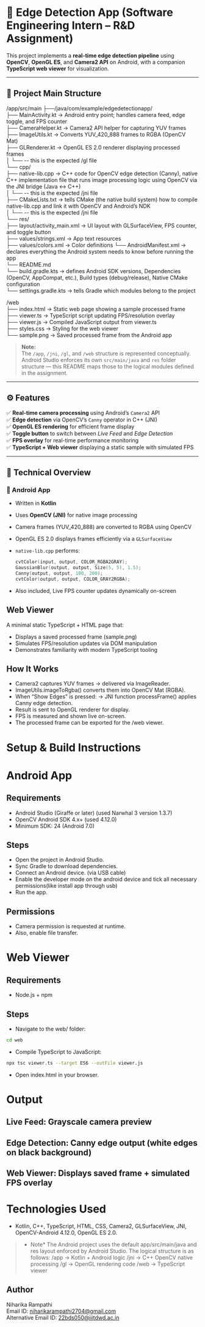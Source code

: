 # 📸 Edge Detection App (Software Engineering Intern – R&D Assignment)

This project implements a **real-time edge detection pipeline** using **OpenCV**, **OpenGL ES**, and **Camera2 API** on Android, with a companion **TypeScript web viewer** for visualization.

---

## 🧱 Project Main Structure

/app/src/main
├──/java/com/example/edgedetectionapp/  
├── MainActivity.kt → Android entry point; handles camera feed, edge toggle, and FPS counter  
├── CameraHelper.kt → Camera2 API helper for capturing YUV frames  
├── ImageUtils.kt → Converts YUV_420_888 frames to RGBA (OpenCV Mat)  
├── GLRenderer.kt → OpenGL ES 2.0 renderer displaying processed frames  
│ └── -- this is the expected /gl file   
└── cpp/  
├── native-lib.cpp → C++ code for OpenCV edge detection (Canny), native C++ implementation file that runs image processing logic using OpenCV via the JNI bridge (Java ↔ C++)  
│ └── -- this is the expected /jni file  
├── CMakeLists.txt → tells CMake (the native build system) how to compile native-lib.cpp and link it with OpenCV and Android’s NDK    
│ └── -- this is the expected /jni file  
└── res/  
├── layout/activity_main.xml → UI layout with GLSurfaceView, FPS counter, and toggle button  
├── values/strings.xml → App text resources  
├── values/colors.xml → Color definitions 
└── AndroidManifest.xml → declares everything the Android system needs to know before running the app  
└── README.md  
└── build.gradle.kts → defines Android SDK versions, Dependencies (OpenCV, AppCompat, etc.), Build types (debug/release), Native CMake configuration  
└── settings.gradle.kts → tells Gradle which modules belong to the project  

/web  
├── index.html → Static web page showing a sample processed frame  
├── viewer.ts → TypeScript script updating FPS/resolution overlay  
├── viewer.js → Compiled JavaScript output from viewer.ts  
├── styles.css → Styling for the web viewer  
└── sample.png → Saved processed frame from the Android app  


>  **Note:**  
> The `/app`, `/jni`, `/gl`, and `/web` structure is represented conceptually.  
> Android Studio enforces its own `src/main/java` and `res` folder structure — this README maps those to the logical modules defined in the assignment.

---

## ⚙️ Features

✅ **Real-time camera processing** using Android’s `Camera2` API  
✅ **Edge detection** via OpenCV’s `Canny` operator in C++ (JNI)  
✅ **OpenGL ES rendering** for efficient frame display  
✅ **Toggle button** to switch between *Live Feed* and *Edge Detection*  
✅ **FPS overlay** for real-time performance monitoring  
✅ **TypeScript + Web viewer** displaying a static sample with simulated FPS  

---

## 🧩 Technical Overview

### 🔹 Android App
- Written in **Kotlin**
- Uses **OpenCV (JNI)** for native image processing
- Camera frames (YUV_420_888) are converted to RGBA using OpenCV
- OpenGL ES 2.0 displays frames efficiently via a `GLSurfaceView`
- `native-lib.cpp` performs:
  ```cpp
  cvtColor(input, output, COLOR_RGBA2GRAY);
  GaussianBlur(output, output, Size(5, 5), 1.5);
  Canny(output, output, 100, 200);
  cvtColor(output, output, COLOR_GRAY2RGBA);
  ```

- Also included, Live FPS counter updates dynamically on-screen

## Web Viewer

A minimal static TypeScript + HTML page that:
- Displays a saved processed frame (sample.png)
- Simulates FPS/resolution updates via DOM manipulation
- Demonstrates familiarity with modern TypeScript tooling

## How It Works

- Camera2 captures YUV frames → delivered via ImageReader.
- ImageUtils.imageToRgba() converts them into OpenCV Mat (RGBA).
- When “Show Edges” is pressed:
  -> JNI function processFrame() applies Canny edge detection.
- Result is sent to OpenGL renderer for display.
- FPS is measured and shown live on-screen.
- The processed frame can be exported for the /web viewer.

# Setup & Build Instructions
# Android App

## Requirements
- Android Studio (Giraffe or later) (used Narwhal 3 version 1.3.7)
- OpenCV Android SDK 4.x+ (used 4.12.0)
- Minimum SDK: 24 (Android 7.0)

## Steps
- Open the project in Android Studio.
- Sync Gradle to download dependencies.
- Connect an Android device. (via USB cable)
- Enable the developer mode on the android device and tick all necessary permissions(like install app through usb)
- Run the app.

## Permissions
- Camera permission is requested at runtime.
- Also, enable file transfer.

# Web Viewer

## Requirements
- Node.js + npm

## Steps
- Navigate to the web/ folder:
```bash
cd web
```
- Compile TypeScript to JavaScript:

```bash
npx tsc viewer.ts --target ES6 --outFile viewer.js
```
- Open index.html in your browser.

# Output
## Live Feed: Grayscale camera preview
## Edge Detection: Canny edge output (white edges on black background)
## Web Viewer:	Displays saved frame + simulated FPS overlay

# Technologies Used
- Kotlin, C++, TypeScript, HTML, CSS, Camera2, GLSurfaceView, JNI, OpenCV-Android 4.12.0, OpenGL ES 2.0.

> * Note*
> The Android project uses the default app/src/main/java and res layout enforced by Android Studio.
> The logical structure is as follows:
> /app → Kotlin + Android logic
> /jni → C++ OpenCV native processing
> /gl → OpenGL rendering code
> /web → TypeScript viewer

## Author
Niharika Rampathi  
Email ID: niharikarampathi2704@gmail.com  
Alternative Email ID: 22bds050@iiitdwd.ac.in  
